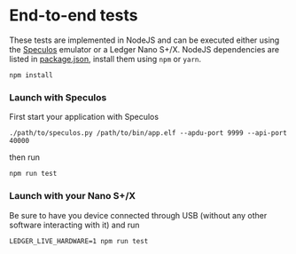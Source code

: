 # End-to-end tests

These tests are implemented in NodeJS and can be executed either using the [Speculos](https://github.com/LedgerHQ/speculos) emulator or a Ledger Nano S+/X.
NodeJS dependencies are listed in [package.json](package.json), install them using `npm` or `yarn`.

```
npm install
```

### Launch with Speculos

First start your application with Speculos

```
./path/to/speculos.py /path/to/bin/app.elf --apdu-port 9999 --api-port 40000
```

then run

```
npm run test
```

### Launch with your Nano S+/X

Be sure to have you device connected through USB (without any other software interacting with it) and run

```
LEDGER_LIVE_HARDWARE=1 npm run test
```
